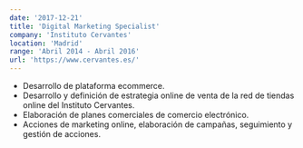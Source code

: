 ```yaml
---
date: '2017-12-21'
title: 'Digital Marketing Specialist'
company: 'Instituto Cervantes'
location: 'Madrid'
range: 'Abril 2014 - Abril 2016'
url: 'https://www.cervantes.es/'
---
```


- Desarrollo de plataforma ecommerce.
- Desarrollo y definición de estrategia online de venta de la red de tiendas online del Instituto Cervantes.
- Elaboración de planes comerciales de comercio electrónico.
- Acciones de marketing online, elaboración de campañas, seguimiento y gestión de acciones.
